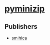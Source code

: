 # [pyminizip](https://pypi.org/project/pyminizip)



## Publishers
- [smihica](https://pypi.org/user/smihica)

